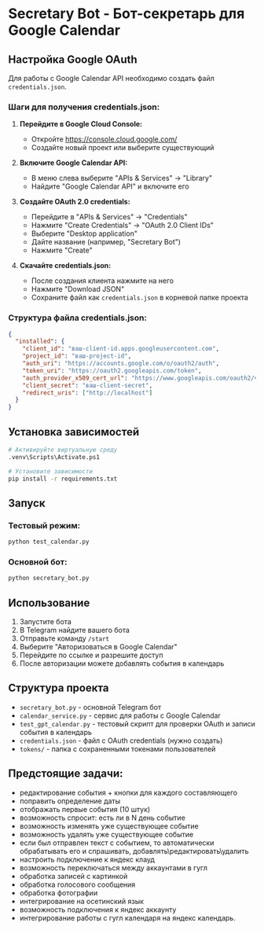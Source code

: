 # Secretary Bot - Бот-секретарь для Google Calendar

## Настройка Google OAuth

Для работы с Google Calendar API необходимо создать файл `credentials.json`.

### Шаги для получения credentials.json:

1. **Перейдите в Google Cloud Console:**
   - Откройте https://console.cloud.google.com/
   - Создайте новый проект или выберите существующий

2. **Включите Google Calendar API:**
   - В меню слева выберите "APIs & Services" → "Library"
   - Найдите "Google Calendar API" и включите его

3. **Создайте OAuth 2.0 credentials:**
   - Перейдите в "APIs & Services" → "Credentials"
   - Нажмите "Create Credentials" → "OAuth 2.0 Client IDs"
   - Выберите "Desktop application"
   - Дайте название (например, "Secretary Bot")
   - Нажмите "Create"

4. **Скачайте credentials.json:**
   - После создания клиента нажмите на него
   - Нажмите "Download JSON"
   - Сохраните файл как `credentials.json` в корневой папке проекта

### Структура файла credentials.json:
```json
{
  "installed": {
    "client_id": "ваш-client-id.apps.googleusercontent.com",
    "project_id": "ваш-project-id",
    "auth_uri": "https://accounts.google.com/o/oauth2/auth",
    "token_uri": "https://oauth2.googleapis.com/token",
    "auth_provider_x509_cert_url": "https://www.googleapis.com/oauth2/v1/certs",
    "client_secret": "ваш-client-secret",
    "redirect_uris": ["http://localhost"]
  }
}
```

## Установка зависимостей

```bash
# Активируйте виртуальную среду
.venv\Scripts\Activate.ps1

# Установите зависимости
pip install -r requirements.txt
```

## Запуск

### Тестовый режим:
```bash
python test_calendar.py
```

### Основной бот:
```bash
python secretary_bot.py
```

## Использование

1. Запустите бота
2. В Telegram найдите вашего бота
3. Отправьте команду `/start`
4. Выберите "Авторизоваться в Google Calendar"
5. Перейдите по ссылке и разрешите доступ
6. После авторизации можете добавлять события в календарь

## Структура проекта

- `secretary_bot.py` - основной Telegram бот
- `calendar_service.py` - сервис для работы с Google Calendar
- `test_gpt_calendar.py` - тестовый скрипт для проверки OAuth и записи события в календарь
- `credentials.json` - файл с OAuth credentials (нужно создать)
- `tokens/` - папка с сохраненными токенами пользователей 

## Предстоящие задачи:
- редактирование события + кнопки для каждого составляющего
- поправить определение даты
- отображать первые события (10 штук)
- возможность спросит: есть ли в N день событие
- возможность изменять уже существующее событие
- возможность удалять уже существующее событие
- если был отправлен текст с событием, то автоматически обрабатывать его и спрашивать, добавлять\редактировать\удалить
- настроить подключение к яндекс клауд
- возможность переключаться между аккаунтами в гугл
- обработка записей с картинкой
- обработка голосового сообщения
- обработка фотографии
- интегрирование на осетинский язык
- возможность подключения к яндекс аккаунту
- интегрирование работы с гугл календаря на яндекс календарь.


